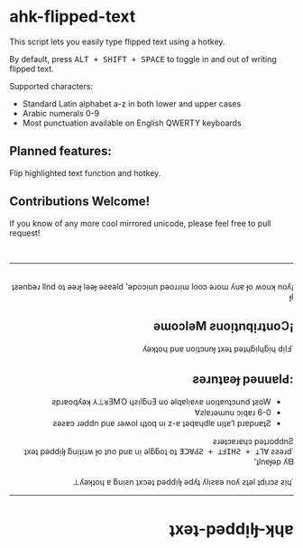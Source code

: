 # ahk-flipped-text

This script lets you easily type flipped text using a hotkey.

By default, press <kbd>ALT + SHIFT + SPACE</kbd> to toggle in and out of writing
flipped text.

Supported characters:
- Standard Latin alphabet a-z in both lower and upper cases
- Arabic numerals 0-9
- Most punctuation available on English QWERTY keyboards

## Planned features:

Flip highlighted text function and hotkey.

## Contributions Welcome!

If you know of any more cool mirrored unicode, please feel free to pull request!

<br/>

---

<br/>

<div dir="rtl">
¡ʇƨǝnbǝɹ llnd oʇ ǝǝɹɟ lǝǝɟ ǝƨɐǝld 'ǝpoɔᴉun pǝoɹɹᴉɯ looɔ ǝɹoɯ ʎuɐ ɟo ʍouʞ noʎ ɟI
</div>

<h2 dir="rtl">
¡ǝɯoɔlǝM ƨuoᴉʇnqᴉɹʇuoↃ
</h2>

<div dir="rtl">
˙ʎǝʞʇoɥ puɐ uoᴉʇɔunɟ ʇxǝʇ pǝʇɥƃᴉlɥƃᴉɥ dᴉlℲ
</div>

<h2 dir="rtl">
:ƨǝɹnʇɐǝɟ pǝuuɐlԀ 
</h2>

<div dir="rtl">
<ul dir="rtl">
<li>ƨpɹɐoqʎǝʞ ⅄⊥ᴚƎMΌ ɥƨᴉlƃuƎ uo ǝlqɐlᴉɐʌɐ uoᴉʇɐnʇɔund ʇƨoW</li>
<li>6-0 ƨlɐɹǝɯnu ɔᴉqɐɹ∀</li>
<li>ƨǝƨɐɔ ɹǝddn puɐ ɹǝʍol ɥʇoq uᴉ z-ɐ ʇǝqɐɥdlɐ uᴉʇɐ⅂ pɹɐpuɐʇƧ</li>
</ul>
ƨɹǝʇɔɐɹɐɥɔ pǝʇɹoddnƧ
</div>

<div dir="rtl">
˙ʇxǝʇ pǝddᴉlɟ
ƃuᴉʇᴉɹʍ ɟo ʇno puɐ uᴉ ǝlƃƃoʇ oʇ <kbd>ƎↃ∀ԀƧ + ⊥ℲIHƧ + ⊥⅂∀</kbd> ƨƨǝɹd 'ʇlnɐɟǝp ʎᗺ
<br/>
<br/>
˙ʎǝʞʇoɥ ɐ ƃuᴉƨn ʇxɔǝʇ pǝddᴉlɟ ǝdʎʇ ʎlᴉƨɐǝ noʎ ƨʇǝl ʇdᴉɹɔƨ ƨᴉɥ⊥
</div>

---

<h1 dir="rtl">
ʇxǝʇ-pǝddᴉlɟ-ʞɥɐ
</h1>
